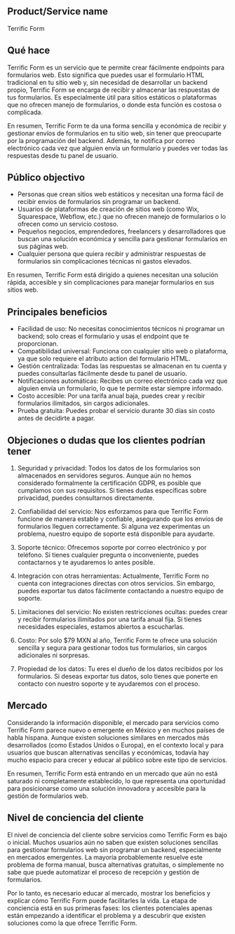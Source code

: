 ## Product/Service name

Terrific Form

## Qué hace

Terrific Form es un servicio que te permite crear fácilmente endpoints para formularios web. Esto significa que puedes usar el formulario HTML tradicional en tu sitio web y, sin necesidad de desarrollar un backend propio, Terrific Form se encarga de recibir y almacenar las respuestas de tus formularios. Es especialmente útil para sitios estáticos o plataformas que no ofrecen manejo de formularios, o donde esta función es costosa o complicada.

En resumen, Terrific Form te da una forma sencilla y económica de recibir y gestionar envíos de formularios en tu sitio web, sin tener que preocuparte por la programación del backend. Además, te notifica por correo electrónico cada vez que alguien envía un formulario y puedes ver todas las respuestas desde tu panel de usuario.

## Público objectivo

- Personas que crean sitios web estáticos y necesitan una forma fácil de recibir envíos de formularios sin programar un backend.
- Usuarios de plataformas de creación de sitios web (como Wix, Squarespace, Webflow, etc.) que no ofrecen manejo de formularios o lo ofrecen como un servicio costoso.
- Pequeños negocios, emprendedores, freelancers y desarrolladores que buscan una solución económica y sencilla para gestionar formularios en sus páginas web.
- Cualquier persona que quiera recibir y administrar respuestas de formularios sin complicaciones técnicas ni gastos elevados.

En resumen, Terrific Form está dirigido a quienes necesitan una solución rápida, accesible y sin complicaciones para manejar formularios en sus sitios web.

## Principales beneficios

- Facilidad de uso: No necesitas conocimientos técnicos ni programar un backend; solo creas el formulario y usas el endpoint que te proporcionan.
- Compatibilidad universal: Funciona con cualquier sitio web o plataforma, ya que solo requiere el atributo action del formulario HTML.
- Gestión centralizada: Todas las respuestas se almacenan en tu cuenta y puedes consultarlas fácilmente desde tu panel de usuario.
- Notificaciones automáticas: Recibes un correo electrónico cada vez que alguien envía un formulario, lo que te permite estar siempre informado.
- Costo accesible: Por una tarifa anual baja, puedes crear y recibir formularios ilimitados, sin cargos adicionales.
- Prueba gratuita: Puedes probar el servicio durante 30 días sin costo antes de decidirte a pagar.

## Objeciones o dudas que los clientes podrían tener

1. Seguridad y privacidad: Todos los datos de los formularios son almacenados en servidores seguros. Aunque aún no hemos considerado formalmente la certificación GDPR, es posible que cumplamos con sus requisitos. Si tienes dudas específicas sobre privacidad, puedes consultarnos directamente.

2. Confiabilidad del servicio: Nos esforzamos para que Terrific Form funcione de manera estable y confiable, asegurando que los envíos de formularios lleguen correctamente. Si alguna vez experimentas un problema, nuestro equipo de soporte está disponible para ayudarte.

3. Soporte técnico: Ofrecemos soporte por correo electrónico y por teléfono. Si tienes cualquier pregunta o inconveniente, puedes contactarnos y te ayudaremos lo antes posible.

4. Integración con otras herramientas: Actualmente, Terrific Form no cuenta con integraciones directas con otros servicios. Sin embargo, puedes exportar tus datos fácilmente contactando a nuestro equipo de soporte.

5. Limitaciones del servicio: No existen restricciones ocultas: puedes crear y recibir formularios ilimitados por una tarifa anual fija. Si tienes necesidades especiales, estamos abiertos a escucharlas.

6. Costo: Por solo $79 MXN al año, Terrific Form te ofrece una solución sencilla y segura para gestionar todos tus formularios, sin cargos adicionales ni sorpresas.

7. Propiedad de los datos: Tu eres el dueño de los datos recibidos por los formularios. Si deseas exportar tus datos, solo tienes que ponerte en contacto con nuestro soporte y te ayudaremos con el proceso.

## Mercado

Considerando la información disponible, el mercado para servicios como Terrific Form parece nuevo o emergente en México y en muchos países de habla hispana. Aunque existen soluciones similares en mercados más desarrollados (como Estados Unidos o Europa), en el contexto local y para usuarios que buscan alternativas sencillas y económicas, todavía hay mucho espacio para crecer y educar al público sobre este tipo de servicios.

En resumen, Terrific Form está entrando en un mercado que aún no está saturado ni completamente establecido, lo que representa una oportunidad para posicionarse como una solución innovadora y accesible para la gestión de formularios web.

## Nivel de conciencia del cliente

El nivel de conciencia del cliente sobre servicios como Terrific Form es bajo o inicial. Muchos usuarios aún no saben que existen soluciones sencillas para gestionar formularios web sin programar un backend, especialmente en mercados emergentes. La mayoría probablemente resuelve este problema de forma manual, busca alternativas gratuitas, o simplemente no sabe que puede automatizar el proceso de recepción y gestión de formularios.

Por lo tanto, es necesario educar al mercado, mostrar los beneficios y explicar cómo Terrific Form puede facilitarles la vida. La etapa de conciencia está en sus primeras fases: los clientes potenciales apenas están empezando a identificar el problema y a descubrir que existen soluciones como la que ofrece Terrific Form.

